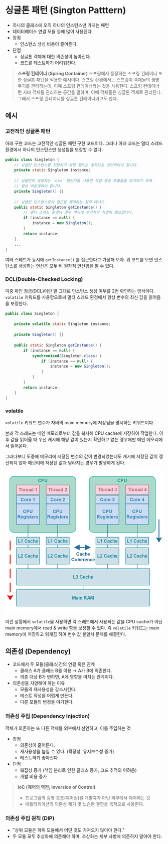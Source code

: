 # 싱글톤 패턴 (Sington Patttern)

- 하나의 클래스에 오직 하나의 인스턴스만 가지는 패턴
- 데이터베이스 연결 모듈 등에 많이 사용된다.
- 장점
    - 인스턴스 생성 비용이 줄어든다.
- 단점
    - 싱글톤 객체애 대한 의존성이 높아진다.
    - 코드를 테스트하기 어려워진다.

> **스프링 컨테이너 (Spring Container)**
> 스프링에서 등장하는 스프링 컨테이너 또한 싱글톤 패턴을 적용한 예시이다. 스프링 환경에서는 스프링이 객체들의 생명 주기를 관리하는데, 이때 스프링 컨테이너라는 것을 사용한다. 스프링 컨테이너란 자바 객체를 관리하는 공간을 말하며, 이때 객체들은 싱글톤 객체로 관리된다. 그래서 스프링 컨테이너를 싱글톤 컨테이너라고도 한다.

## 예시

### 고전적인 싱글톤 패턴

아래 구현 코드는 고전적인 싱글톤 패턴 구현 코드이다. 그러나 아래 코드는 멀티 스레드 환경에서 하나의 인스턴스만 생성됨을 보장할 수 없다.

```java
public class Singleton {
    // 싱글턴 인스턴스를 저장하기 위한 필드는 정적으로 선언되어야 합니다.
    private static Singleton instance;
    
    // 싱글턴의 생성자는 `new` 연산자를 사용한 직접 생성 호출들을 방지하기 위해
    // 항상 비공개여야 합니다.
    private Singleton() {}
    
    // 싱글턴 인스턴스로의 접근을 제어하는 정적 메서드.
    public static Singleton getInstance() {
        // 멀티 스레드 환경의 경우 여기에 추가적인 작업이 필요합니다.
        if (instance == null) {
            instance = new Singleton();
        }
        return instance;
    }
    ...
}
```

여러 스레드가 동시에 `getInstance()` 를 접근한다고 가정해 보자. 위 코드를 보면 인스턴스를 생성하는 연산은 모두 비 원자적 연산임을 알 수 있다.

### DCL(Double-Checked Locking)

이중 확인 잠금(DCL)이란 말 그대로 인스턴스 생성 여부를 2번 확인하는 방식이다. `volatile` 키워드를 사용함으로써 멀티 스레드 환경에서 항상 변수의 최신 값을 읽어옴을 보장한다.

```java
public class Singleton {
 
    private volatile static Singleton instance;
    
    private Singleton() {}
    
    public static Singleton getInstance() {
        if (instance == null) {
            synchronized(Singleton.class) {
                if (instance == null) {
                    instance = new Singleton();
                }
            }
        }
        return instance;
    }
}
```

### volatile

`volatile` 키워드 변수가 자바의 main memory에 저장됨을 명시하는 키워드이다.

본래 각 스레드는 메인 메모리로부터 값을 복사해 CPU cache에 저장하여 작업한다. 이후 값을 읽어올 때 우선 캐시에 해당 값이 있는지 확인하고 없는 경우에만 메인 메모리에서 읽어온다.

그러다보니 도중에 메모리에 저장된 변수의 값이 변경되었는데도 캐시에 저장된 값이 갱신되지 않아 메모리에 저장된 값과 달라지는 경우가 발생하게 된다.

![alt text](./volatile.png)

이런 상황에서 `volatile`을 사용하면 각 스레드에서 사용되는 값을 CPU cache가 아닌 main memory에서 read & write 함을 보장할 수 있다. 즉 `volatile` 키워드는 main memory에 저장하고 읽게끔 하여 변수 값 불일치 문제를 해결한다.


## 의존성 (Dependency)

- 코드에서 두 모듈(클래스)간의 연결 혹은 관계
    - 클래스 A가 클래스 B를 이용 → A가 B에 의존한다.
    - 의존 대상 B가 변하면, A에 영향을 미치는 관계이다.
- 의존성을 지양해야 하는 이유
    - 모듈의 재사용성을 감소시킨다.
    - 테스트 작성을 어렵게 만든다.
    - 다른 모듈의 변경을 야기한다.

### 의존성 주입 (Dependency Injection)

객체가 의존하는 또 다른 객체를 외부에서 선언하고, 이를 주입하는 것

- 장점
    - 의존성이 줄어든다. 
    - 재사용성을 높일 수 있다. (확장성, 유지보수성 증가)
    - 테스트하기 좋아진다.
- 단점
    - 복잡성 증가 (책임 분리로 인한 클래스 증가, 코드 추적의 어려움)
    - 개발 비용 증가

> **IoC (제어의 역전; Inversion of Control)**
> - 프로그램의 실행 흐름(제어권)을 개발자가 아닌 외부에서 제어하는 것
> - 애플리케이션의 의존성 제거 및 느슨한 결합을 목적으로 사용한다.

### 의존성 주입 원칙 (DIP)
- "상위 모듈은 하위 모듈에서 어떤 것도 가져오지 않아야 한다."
- 두 모듈 모두 추상화에 의존해야 하며, 추상화는 세부 사항에 의존하지 말아야 한다.